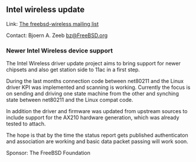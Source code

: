## Intel wireless update ##

Link:  [The freebsd-wireless mailing list](https://lists.freebsd.org/mailman/listinfo/freebsd-wireless)

Contact: Bjoern A. Zeeb <bz@FreeBSD.org>  

### Newer Intel Wireless device support ###

The Intel Wireless driver update project aims to bring support for
newer chipsets and also get station side to 11ac in a first step.

During the last months connection code between net80211 and the
Linux driver KPI was implemented and scanning is working.
Currently the focus is on sending and driving one state machine
from the other and synching state between net80211 and the
Linux compat code.

In addition the driver and firmware was updated from upstream sources
to include support for the AX210 hardware generation, which was already
tested to attach.

The hope is that by the time the status report gets published
authenticaton and association are working and basic data packet passing
will work soon.

Sponsor: The FreeBSD Foundation

